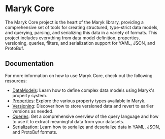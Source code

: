 # Maryk Core

The Maryk Core project is the heart of the Maryk library, providing a comprehensive
set of tools for creating structured, type-strict data models, and querying, parsing,
and serializing this data in a variety of formats. This project includes everything
from data model definition, properties, versioning, queries, filters, and serialization
support for YAML, JSON, and ProtoBuf.

## Documentation

For more information on how to use Maryk Core, check out the following resources:

- [DataModels](documentation/datamodel.md): Learn how to define complex data models using Maryk's property system.
- [Properties](documentation/properties/properties.md): Explore the various property types available in Maryk.
- [Versioning](documentation/versioning.md): Discover how to store versioned data and revert to earlier versions as needed.
- [Queries](documentation/query.md): Get a comprehensive overview of the query language and how to use it to extract meaningful data from your datasets.
- [Serialization](documentation/serialization.md): Learn how to serialize and deserialize data in YAML, JSON, and ProtoBuf formats.
